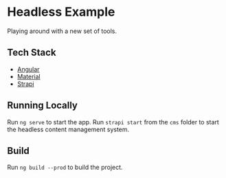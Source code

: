 # Headless Example

Playing around with a new set of tools.

## Tech Stack

* [Angular](https://angular.io/)
* [Material](https://material.io/)
* [Strapi](https://strapi.io/)

## Running Locally

Run `ng serve` to start the app. Run `strapi start` from the `cms` folder to start the headless content management system.

## Build

Run `ng build --prod` to build the project.